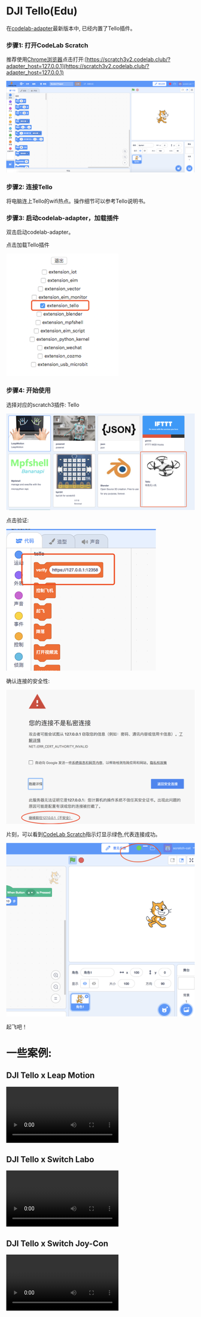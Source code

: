 # DJI Tello(Edu)
在[codelab-adapter](https://adapter.codelab.club/user_guide/install/)最新版本中, 已经内置了Tello插件。

### 步骤1: 打开CodeLab Scratch
推荐使用[Chrome浏览器](https://www.google.cn/chrome/index.html)点击打开:[https://scratch3v2.codelab.club/?adapter_host=127.0.0.1](https://scratch3v2.codelab.club/?adapter_host=127.0.0.1)

![](../img/scratch3-home.png)

### 步骤2: 连接Tello
将电脑连上Tello的wifi热点。操作细节可以参考Tello说明书。

### 步骤3: 启动codelab-adapter，加载插件
双击启动codelab-adapter。

点击加载Tello插件

<img width="300px" src="../../img/adapter_tello_extension.png"/>


### 步骤4: 开始使用
选择对应的scratch3插件: Tello

<img width="600px" src="../../img/scratch3_tello.png"/>

点击验证:

<img width="400px" src="../../img/tello_verify.png"/>

确认连接的安全性:

<img width="600px" src="../../img/scratch3_adapter_agree.png"/>

片刻，可以看到[CodeLab Scratch](https://scratch3v2.codelab.club/)指示灯显示绿色,代表连接成功。

![](../../img/scratch3-home-connect.png)

起飞吧！

# 一些案例:

## DJI Tello x Leap Motion
<video width=300px src="http://scratch3-files.just4fun.site/tello_leapmotion.mp4" controls="controls"></video>

## DJI Tello x Switch Labo
<video width=300px src="http://scratch3-files.just4fun.site/tello_labo.mp4" controls="controls"></video>

## DJI Tello x Switch Joy-Con
<video width=300px src="http://scratch3-files.just4fun.site/tello_joy_con.mp4" controls="controls"></video>

